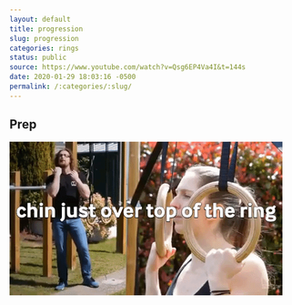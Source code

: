 ```yaml
---
layout: default
title: progression
slug: progression
categories: rings
status: public
source: https://www.youtube.com/watch?v=Qsg6EP4Va4I&t=144s
date: 2020-01-29 18:03:16 -0500
permalink: /:categories/:slug/
---
```


## Prep

![](/assets/images/rings/progression01.gif)
